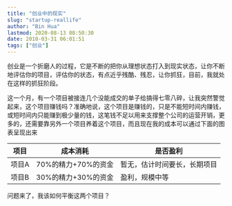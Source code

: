 ```yaml
---
title: "创业中的现实"
slug: "startup-reallife"
author: "Bin Hua"
lastmod: 2020-08-13 08:50:30
date: 2010-03-31 06:01:51
tags: ["创业"]
---
```


创业是一个折磨人的过程，它是不断的把你从理想状态打入到现实状态，让你不断地评估你的项目，评估你的状态，有点近乎残酷、残忍，让你抓狂，目前，我就处在这样的抓狂阶段。

这一个月，有一个项目被接连几个没能成交的单子给搞得七零八碎，让我突然警觉起来，这个项目赚钱吗？准确地说，这个项目是赚钱的，只是不能短时间内赚钱，或短时间内只能赚到极少量的钱，这笔钱不足以用来支撑整个公司的运营开销，更多的，还需要靠另外一个项目养着这个项目，而且现在我的成本可以通过下面的图表呈现出来

| 项目 | 成本消耗 | 是否盈利 |
|---|---|---|
| 项目A | 70%的精力+70%的资金 | 暂无，估计时间要长，长期项目 |
| 项目B | 30%的精力+30%的资金 | 盈利，规模中等 |

问题来了，我该如何平衡这两个项目？
